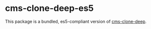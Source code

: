 
# cms-clone-deep-es5

This package is a bundled, es5-compliant version of [cms-clone-deep](https://github.com/calebmsword/clone-deep).
